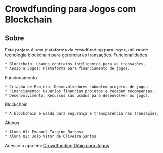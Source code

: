 # Crowdfunding para Jogos com Blockchain

## Sobre

Este projeto é uma plataforma de crowdfunding para jogos, utilizando tecnologia blockchain para gerenciar as transações.
Funcionalidades

    * Blockchain: Usamos contratos inteligentes para as transações.
    * Apoio a Jogos: Plataforma para financiamento de jogos.

Funcionamento

    * Criação de Projeto: Desenvolvedores submetem projetos de jogos.
    * Financiamento: Usuários financiam projetos e recebem recompensas.
    * Desenvolvimento: Recursos são usados para desenvolver os jogos.

Blockchain

    * A blockchain é usada para segurança e transparência nas transações.

Alunos

    * Aluno 01: Emanuel Targino Barbosa
    * Aluno 02: João Vitor de Oliveira Santos

Acesse o app em: [Crowdfunding DApp para Jogos](https://emanuel-horus.github.io/crowdfunding-dapp/front-end-dapp/dapp/home.html).